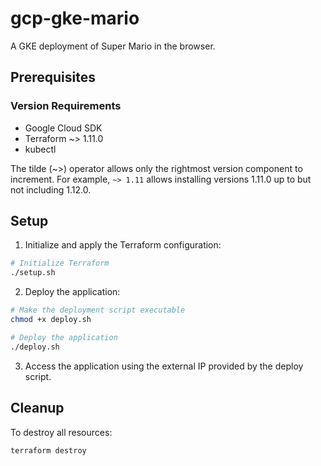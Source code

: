 # gcp-gke-mario

A GKE deployment of Super Mario in the browser.

## Prerequisites

### Version Requirements

- Google Cloud SDK
- Terraform ~> 1.11.0
- kubectl

The tilde (~>) operator allows only the rightmost version component to increment. For example, `~> 1.11` allows installing versions 1.11.0 up to but not including 1.12.0.

## Setup

1. Initialize and apply the Terraform configuration:

```bash
# Initialize Terraform
./setup.sh
```

2. Deploy the application:

```bash
# Make the deployment script executable
chmod +x deploy.sh

# Deploy the application
./deploy.sh
```

3. Access the application using the external IP provided by the deploy script.

## Cleanup

To destroy all resources:

```bash
terraform destroy
```
